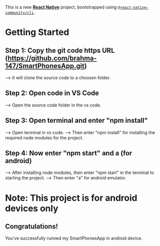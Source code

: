 This is a new [**React Native**](https://reactnative.dev) project, bootstrapped using [`@react-native-community/cli`](https://github.com/react-native-community/cli).

# Getting Started

## Step 1: Copy the git code https URL (https://github.com/brahma-147/SmartPhonesApp.git)
--> It will clone the source code to a choosen folder.

## Step 2: Open code in VS Code
--> Open the source code folder in the vs code.

## Step 3: Open terminal and enter "npm install"
--> Open terminal in vs code.
--> Then enter "npm install" for installing the required node modules for the project.

## Step 4: Now enter "npm start" and a (for android)
--> After installing node modules, then enter "npm start" in the terminal to starting the project.
--> Then enter "a" for android emulator.

# Note: This project is for android devices only

## Congratulations!

You've successfully runned my SmartPhonesApp in android device.
